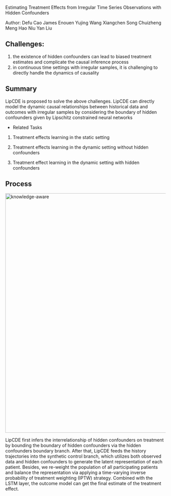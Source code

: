 Estimating Treatment Effects from Irregular Time Series Observations with Hidden Confounders

Author: Defu Cao James Enouen Yujing Wang Xiangchen Song Chuizheng Meng Hao Niu Yan Liu


## Challenges:

1. the existence of hidden confounders can lead to biased treatment estimates and complicate the causal inference process
2. in continuous time settings with irregular samples, it is challenging to directly handle the dynamics of causality
 
## Summary

LipCDE is proposed to solve the above challenges.
LipCDE can directly model the dynamic causal relationships between historical data and outcomes with irregular samples by considering the boundary of hidden confounders given by Lipschitz constrained neural networks
 
* Related Tasks
1) Treatment effects learning in the static setting
 
2) Treatment effects learning in the dynamic setting without hidden confounders
 
3) Treatment effect learning in the dynamic setting with hidden confounders

## Process

<img width="750" alt="knowledge-aware" src="https://github.com/jqwenchen/PIML/blob/master/paper/imgs/1.png">


LipCDE first infers the interrelationship of hidden confounders on treatment by bounding the boundary of hidden confounders via the hidden confounders boundary branch.
After that, LipCDE feeds the history trajectories into the synthetic control branch, which utilizes both observed data and hidden confounders to generate the latent representation of each patient.
Besides, we re-weight the population of all participating patients and balance the representation via applying a time-varying inverse probability of treatment weighting (IPTW) strategy. Combined with the LSTM layer, the outcome model can get the final estimate of the treatment effect.
